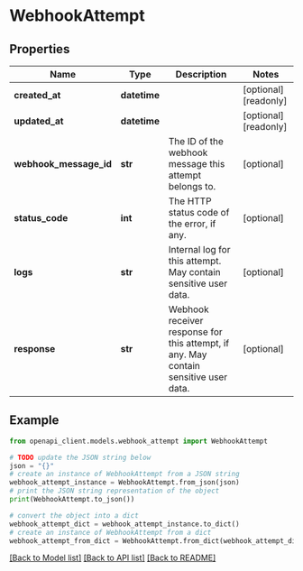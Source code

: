 # WebhookAttempt


## Properties

Name | Type | Description | Notes
------------ | ------------- | ------------- | -------------
**created_at** | **datetime** |  | [optional] [readonly] 
**updated_at** | **datetime** |  | [optional] [readonly] 
**webhook_message_id** | **str** | The ID of the webhook message this attempt belongs to. | [optional] 
**status_code** | **int** | The HTTP status code of the error, if any. | [optional] 
**logs** | **str** | Internal log for this attempt. May contain sensitive user data. | [optional] 
**response** | **str** | Webhook receiver response for this attempt, if any. May contain sensitive user data. | [optional] 

## Example

```python
from openapi_client.models.webhook_attempt import WebhookAttempt

# TODO update the JSON string below
json = "{}"
# create an instance of WebhookAttempt from a JSON string
webhook_attempt_instance = WebhookAttempt.from_json(json)
# print the JSON string representation of the object
print(WebhookAttempt.to_json())

# convert the object into a dict
webhook_attempt_dict = webhook_attempt_instance.to_dict()
# create an instance of WebhookAttempt from a dict
webhook_attempt_from_dict = WebhookAttempt.from_dict(webhook_attempt_dict)
```
[[Back to Model list]](../README.md#documentation-for-models) [[Back to API list]](../README.md#documentation-for-api-endpoints) [[Back to README]](../README.md)


